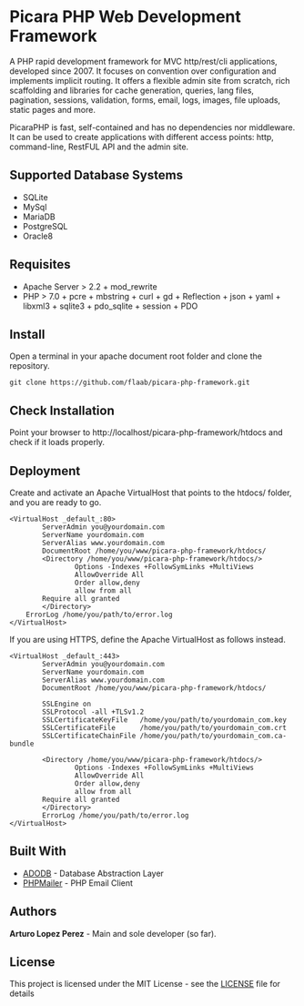 # Picara PHP Web Development Framework 

A PHP rapid development framework for MVC http/rest/cli applications, developed since 2007. It focuses on convention over configuration and implements implicit routing. It offers a flexible admin site from scratch, rich scaffolding and libraries for cache generation, queries, lang files, pagination, sessions, validation, forms, email, logs, images, file uploads, static pages and more. 

PicaraPHP is fast, self-contained and has no dependencies nor middleware. It can be used to create applications with different access points: http, command-line, RestFUL API and the admin site.  

## Supported Database Systems
- SQLite
- MySql
- MariaDB
- PostgreSQL
- Oracle8

## Requisites

- Apache Server > 2.2 + mod_rewrite
- PHP > 7.0 + pcre + mbstring + curl + gd + Reflection + json + yaml + libxml3 + sqlite3 + pdo_sqlite + session + PDO

## Install

Open a terminal in your apache document root folder and clone the repository.
```
git clone https://github.com/flaab/picara-php-framework.git
```

## Check Installation

Point your browser to http://localhost/picara-php-framework/htdocs and check if it loads properly. 


## Deployment

Create and activate an Apache VirtualHost that points to the htdocs/ folder, and you are ready to go. 
```
<VirtualHost _default_:80>
        ServerAdmin you@yourdomain.com
        ServerName yourdomain.com
        ServerAlias www.yourdomain.com
        DocumentRoot /home/you/www/picara-php-framework/htdocs/
        <Directory /home/you/www/picara-php-framework/htdocs/>
                Options -Indexes +FollowSymLinks +MultiViews
                AllowOverride All
                Order allow,deny
                allow from all
		Require all granted
        </Directory>
	ErrorLog /home/you/path/to/error.log
</VirtualHost>
```
If you are using HTTPS, define the Apache VirtualHost as follows instead.
```
<VirtualHost _default_:443>
        ServerAdmin you@yourdomain.com
        ServerName yourdomain.com
        ServerAlias www.yourdomain.com
        DocumentRoot /home/you/www/picara-php-framework/htdocs/

        SSLEngine on
        SSLProtocol -all +TLSv1.2        
        SSLCertificateKeyFile   /home/you/path/to/yourdomain_com.key
        SSLCertificateFile      /home/you/path/to/yourdomain_com.crt
        SSLCertificateChainFile /home/you/path/to/yourdomain_com.ca-bundle

        <Directory /home/you/www/picara-php-framework/htdocs/>
                Options -Indexes +FollowSymLinks +MultiViews
                AllowOverride All
                Order allow,deny
                allow from all
		Require all granted
        </Directory>
        ErrorLog /home/you/path/to/error.log
</VirtualHost>

```
## Built With

* [ADODB](https://github.com/ADOdb/ADOdb) - Database Abstraction Layer 
* [PHPMailer](https://github.com/PHPMailer/PHPMailer) - PHP Email Client


## Authors

**Arturo Lopez Perez** - Main and sole developer (so far).


## License

This project is licensed under the MIT License - see the [LICENSE](LICENSE) file for details
